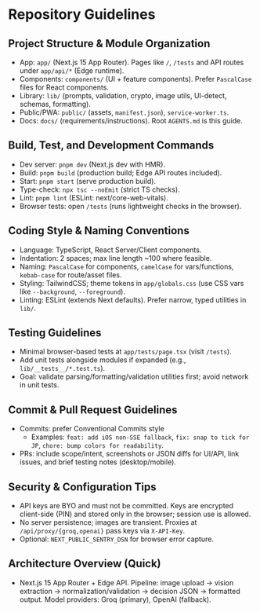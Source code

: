 # Repository Guidelines

## Project Structure & Module Organization
- App: `app/` (Next.js 15 App Router). Pages like `/`, `/tests` and API routes under `app/api/*` (Edge runtime).
- Components: `components/` (UI + feature components). Prefer `PascalCase` files for React components.
- Library: `lib/` (prompts, validation, crypto, image utils, UI-detect, schemas, formatting).
- Public/PWA: `public/` (assets, `manifest.json`), `service-worker.ts`.
- Docs: `docs/` (requirements/instructions). Root `AGENTS.md` is this guide.

## Build, Test, and Development Commands
- Dev server: `pnpm dev` (Next.js dev with HMR).
- Build: `pnpm build` (production build; Edge API routes included).
- Start: `pnpm start` (serve production build).
- Type-check: `npx tsc --noEmit` (strict TS checks).
- Lint: `pnpm lint` (ESLint: next/core-web-vitals).
- Browser tests: open `/tests` (runs lightweight checks in the browser).

## Coding Style & Naming Conventions
- Language: TypeScript, React Server/Client components.
- Indentation: 2 spaces; max line length ~100 where feasible.
- Naming: `PascalCase` for components, `camelCase` for vars/functions, `kebab-case` for route/asset files.
- Styling: TailwindCSS; theme tokens in `app/globals.css` (use CSS vars like `--background`, `--foreground`).
- Linting: ESLint (extends Next defaults). Prefer narrow, typed utilities in `lib/`.

## Testing Guidelines
- Minimal browser-based tests at `app/tests/page.tsx` (visit `/tests`).
- Add unit tests alongside modules if expanded (e.g., `lib/__tests__/*.test.ts`).
- Goal: validate parsing/formatting/validation utilities first; avoid network in unit tests.

## Commit & Pull Request Guidelines
- Commits: prefer Conventional Commits style
  - Examples: `feat: add iOS non-SSE fallback`, `fix: snap to tick for JP`, `chore: bump colors for readability`.
- PRs: include scope/intent, screenshots or JSON diffs for UI/API, link issues, and brief testing notes (desktop/mobile).

## Security & Configuration Tips
- API keys are BYO and must not be committed. Keys are encrypted client-side (PIN) and stored only in the browser; session use is allowed.
- No server persistence; images are transient. Proxies at `/api/proxy/{groq,openai}` pass keys via `X-API-Key`.
- Optional: `NEXT_PUBLIC_SENTRY_DSN` for browser error capture.

## Architecture Overview (Quick)
- Next.js 15 App Router + Edge API. Pipeline: image upload → vision extraction → normalization/validation → decision JSON → formatted output. Model providers: Groq (primary), OpenAI (fallback).
